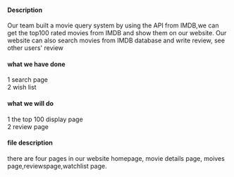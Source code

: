 #### Description
Our team built a movie query system by using the API from IMDB,we can get the top100 rated movies from IMDB and show them on our website.
Our website can also search movies from IMDB database  and write review, see other users' review
#### what we have done
1 search page  
2 wish list
#### what we will do
1 the top 100 display page  
2 review page
#### file description
there are four pages in our website homepage, movie details page, moives page,reviewspage,watchlist page.
